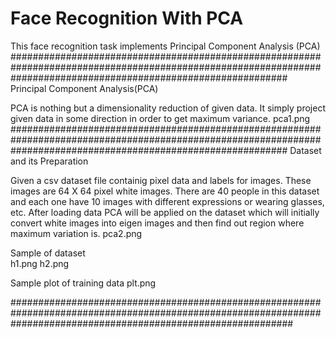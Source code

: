 # Face Recognition With PCA


This face recognition task implements Principal Component Analysis (PCA)
##################################################################################################################################################################
Principal Component Analysis(PCA)

PCA is nothing but a dimensionality reduction of given data.
It simply project given data in some direction in order to get maximum variance.
pca1.png
##################################################################################################################################################################
Dataset and its Preparation

Given a csv dataset file containig pixel data and labels for images. These images are 64 X 64 pixel white images.
There are 40 people in this dataset and each one have 10 images with different expressions or wearing glasses, etc.
After loading data PCA will be applied on the dataset which will initially convert white images into eigen images and then find out region where maximum variation is.
pca2.png

Sample of dataset  
h1.png
h2.png

Sample plot of training data 
plt.png

###################################################################################################################################################################


